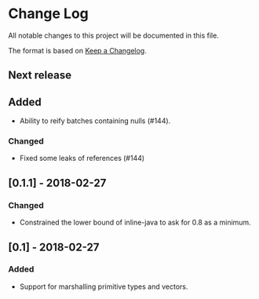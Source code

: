 # Change Log

All notable changes to this project will be documented in this file.

The format is based on [Keep a Changelog](http://keepachangelog.com/).

## Next release

## Added

* Ability to reify batches containing nulls (#144).

### Changed

* Fixed some leaks of references (#144)

## [0.1.1] - 2018-02-27

### Changed

* Constrained the lower bound of inline-java to ask for 0.8 as a minimum.

## [0.1] - 2018-02-27

### Added

* Support for marshalling primitive types and vectors.
